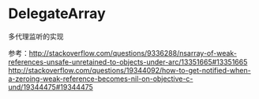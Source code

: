 # DelegateArray

多代理监听的实现

参考：http://stackoverflow.com/questions/9336288/nsarray-of-weak-references-unsafe-unretained-to-objects-under-arc/13351665#13351665
http://stackoverflow.com/questions/19344092/how-to-get-notified-when-a-zeroing-weak-reference-becomes-nil-on-objective-c-und/19344475#19344475
